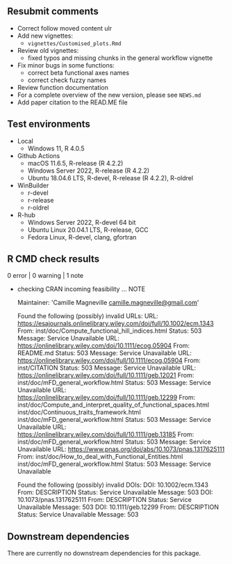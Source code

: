 ## Resubmit comments

* Correct follow moved content ulr 
* Add new vignettes:
  * `vignettes/Customised_plots.Rmd`
* Review old vignettes:
  * fixed typos and missing chunks in the general workflow vignette
* Fix minor bugs in some functions:
  * correct beta functional axes names
  * correct check fuzzy names
* Review function documentation
* For a complete overview of the new version, please see `NEWS.md`
* Add paper citation to the READ.ME file

## Test environments

* Local
  * Windows 11, R 4.0.5
* Github Actions
  * macOS 11.6.5, R-release (R 4.2.2)
  * Windows Server 2022, R-release (R 4.2.2)
  * Ubuntu 18.04.6 LTS, R-devel, R-release (R 4.2.2), R-oldrel
* WinBuilder
  * r-devel
  * r-release
  * r-oldrel
* R-hub
  * Windows Server 2022, R-devel 64 bit
  * Ubuntu Linux 20.04.1 LTS, R-release, GCC
  * Fedora Linux, R-devel, clang, gfortran


## R CMD check results

0 error | 0 warning | 1 note

* checking CRAN incoming feasibility ... NOTE

  Maintainer: 'Camille Magneville <camille.magneville@gmail.com>'
  
  Found the following (possibly) invalid URLs:
    URL: https://esajournals.onlinelibrary.wiley.com/doi/full/10.1002/ecm.1343
      From: inst/doc/Compute_functional_hill_indices.html
      Status: 503
      Message: Service Unavailable
    URL: https://onlinelibrary.wiley.com/doi/10.1111/ecog.05904
      From: README.md
      Status: 503
      Message: Service Unavailable
    URL: https://onlinelibrary.wiley.com/doi/full/10.1111/ecog.05904
      From: inst/CITATION
      Status: 503
      Message: Service Unavailable
    URL: https://onlinelibrary.wiley.com/doi/full/10.1111/geb.12021
      From: inst/doc/mFD_general_workflow.html
      Status: 503
      Message: Service Unavailable
    URL: https://onlinelibrary.wiley.com/doi/full/10.1111/geb.12299
      From: inst/doc/Compute_and_interpret_quality_of_functional_spaces.html
            inst/doc/Continuous_traits_framework.html
            inst/doc/mFD_general_workflow.html
      Status: 503
      Message: Service Unavailable
    URL: https://onlinelibrary.wiley.com/doi/full/10.1111/geb.13185
      From: inst/doc/mFD_general_workflow.html
      Status: 503
      Message: Service Unavailable
    URL: https://www.pnas.org/doi/abs/10.1073/pnas.1317625111
      From: inst/doc/How_to_deal_with_Functional_Entities.html
            inst/doc/mFD_general_workflow.html
      Status: 503
      Message: Service Unavailable
  
  Found the following (possibly) invalid DOIs:
    DOI: 10.1002/ecm.1343
      From: DESCRIPTION
      Status: Service Unavailable
      Message: 503
    DOI: 10.1073/pnas.1317625111
      From: DESCRIPTION
      Status: Service Unavailable
      Message: 503
    DOI: 10.1111/geb.12299
      From: DESCRIPTION
      Status: Service Unavailable
      Message: 503



## Downstream dependencies

There are currently no downstream dependencies for this package.

